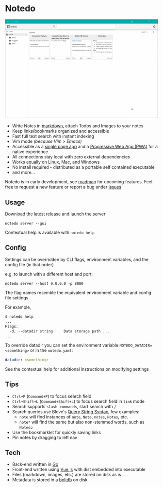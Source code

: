 # Notedo
![](images/notedo.gif)

- Write Notes in [markdown](https://en.wikipedia.org/wiki/Markdown), attach Todos and Images to your notes
- Keep links/bookmarks organized and accessible
- Fast full text search with instant indexing
- Vim mode _(because Vim > Emacs)_
- Accessible as a [single page app](https://en.wikipedia.org/wiki/Single-page_application) and a [Progressive Web App (PWA)](https://developer.mozilla.org/en-US/docs/Web/Progressive_web_apps) for a native experience
- All connections stay local with zero external dependencies
- Works equally on Linux, Mac, and Windows
- No install required - distributed as a portable self contained executable
- and more... 

Notedo is in early development, see [roadmap](https://github.com/elnook/notedo-roadmap) for upcoming features. Feel free to request a new feature or report a bug under [issues](https://github.com/elnook/notedo/issues)

## Usage
Download the [latest release](https://github.com/elnook/notedo/releases/tag/0.1.9-40-g8a9a579) and launch the server

```
notedo server --gui
```

Contextual help is available with `notedo help`

## Config
Settings can be overridden by CLI flags, environment variables, and the config file (in that order)

e.g. to launch with a different host and port:

```
notedo server --host 0.0.0.0 -p 8080
```

The flag names resemble the equivalent environment variable and config file settings

For example, 
```
$ notedo help
...
Flags:
  -d, --datadir string     Data storage path ...
...
```
To override datadir you can set the environment variable `NOTEDO_DATADIR=<something>` or in the `notedo.yaml`:
```yaml
datadir: <something>
```
See the contextual help for additional instructions on modifying settings

## Tips
- `Ctrl+P` (`Command+P`) to focus search field
- `Ctrl+Shift+L` (`Command+Shift+L`) to focus search field in `link` mode
- Search supports `slash commands`, start search with `/`
- Search queries use Bleve's [Query String Syntax](http://blevesearch.com/docs/Query-String-Query/), few examples:
  - `note` will find instances of `note`, `Note`, `notes`, `Notes`, etc.
  - `note*` will find the same but also non-stemmed words, such as `Notedo`
- Use the bookmarklet for quickly saving links
- Pin notes by dragging to left nav

## Tech
- Back-end written in [Go](https://golang.org/)
- Front-end written using [Vue.js](https://vuejs.org/) with dist embedded into executable
- Files (markdown, images, etc.) are stored on disk as is
- Metadata is stored in a [boltdb](https://github.com/etcd-io/bbolt) on disk